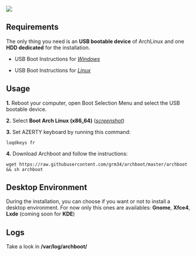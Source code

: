 ![](http://i.imgur.com/z4nv4Kj.png)

## Requirements

The only thing you need is an **USB bootable device** of ArchLinux and one **HDD dedicated** for the installation.

- USB Boot Instructions for [*Windows*](https://rufus.akeo.ie/?locale=fr_FR)

- USB Boot Instructions for [*Linux*](https://debian-facile.org/doc:install:usb-boot)

## Usage

**1.** Reboot your computer, open Boot Selection Menu and select the USB bootable device.

**2.** Select **Boot Arch Linux (x86_64)** ([*screenshot*](https://raw.githubusercontent.com/grm34/archboot/master/img/archlinux.png))

**3.** Set AZERTY keyboard by running this command:

`loqdkeys fr`

**4.** Download Archboot and follow the instructions:

`wget https://raw.githubusercontent.com/grm34/archboot/master/archboot && sh archboot`

## Desktop Environment

During the installation, you can choose if you want or not to install a desktop environment.
For now only this ones are availables: **Gnome**, **Xfce4**, **Lxde** (coming soon for **KDE**)

## Logs
Take a look in **/var/log/archboot/**
